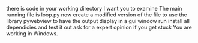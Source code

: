there is code in your working directory I want you to examine
The main running file is loop.py
now create a modified version of the file to use the library pywebview to have the output display in a gui window
run install all dependicies and test it out
ask for a expert opinion if you get stuck
You are working in Windows. 